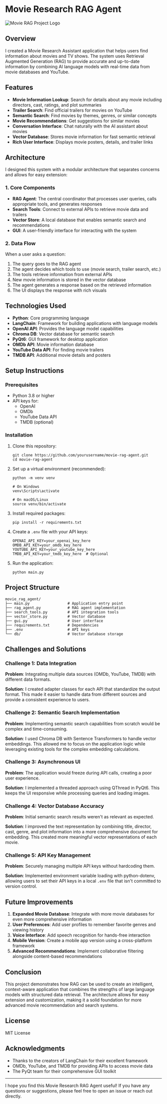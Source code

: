 # Movie Research RAG Agent

![Movie RAG Project Logo](https://placeholder.com/wp-content/uploads/2018/10/placeholder.png)

## Overview

I created a Movie Research Assistant application that helps users find information about movies and TV shows. The system uses Retrieval Augmented Generation (RAG) to provide accurate and up-to-date information by combining AI language models with real-time data from movie databases and YouTube.

## Features

- **Movie Information Lookup**: Search for details about any movie including directors, cast, ratings, and plot summaries
- **Trailer Search**: Find official trailers for movies on YouTube 
- **Semantic Search**: Find movies by themes, genres, or similar concepts
- **Movie Recommendations**: Get suggestions for similar movies
- **Conversation Interface**: Chat naturally with the AI assistant about movies
- **Vector Database**: Stores movie information for fast semantic retrieval
- **Rich User Interface**: Displays movie posters, details, and trailer links

## Architecture

I designed this system with a modular architecture that separates concerns and allows for easy extension:

### 1. Core Components

- **RAG Agent**: The central coordinator that processes user queries, calls appropriate tools, and generates responses
- **Search Tools**: Connect to external APIs to retrieve movie data and trailers
- **Vector Store**: A local database that enables semantic search and recommendations
- **GUI**: A user-friendly interface for interacting with the system

### 2. Data Flow

When a user asks a question:
1. The query goes to the RAG agent
2. The agent decides which tools to use (movie search, trailer search, etc.)
3. The tools retrieve information from external APIs
4. New movie information is stored in the vector database
5. The agent generates a response based on the retrieved information
6. The UI displays the response with rich visuals

## Technologies Used

- **Python**: Core programming language
- **LangChain**: Framework for building applications with language models
- **OpenAI API**: Provides the language model capabilities
- **Chroma DB**: Vector database for semantic search
- **PyQt6**: GUI framework for desktop application
- **OMDb API**: Movie information database
- **YouTube Data API**: For finding movie trailers
- **TMDB API**: Additional movie details and posters

## Setup Instructions

### Prerequisites

- Python 3.8 or higher
- API keys for:
  - OpenAI
  - OMDb
  - YouTube Data API
  - TMDB (optional)

### Installation

1. Clone this repository:
   ```
   git clone https://github.com/yourusername/movie-rag-agent.git
   cd movie-rag-agent
   ```

2. Set up a virtual environment (recommended):
   ```
   python -m venv venv
   
   # On Windows
   venv\Scripts\activate
   
   # On macOS/Linux
   source venv/bin/activate
   ```

3. Install required packages:
   ```
   pip install -r requirements.txt
   ```

4. Create a `.env` file with your API keys:
   ```
   OPENAI_API_KEY=your_openai_key_here
   OMDB_API_KEY=your_omdb_key_here
   YOUTUBE_API_KEY=your_youtube_key_here
   TMDB_API_KEY=your_tmdb_key_here  # Optional
   ```

5. Run the application:
   ```
   python main.py
   ```

## Project Structure

```
movie_rag_agent/
├── main.py                 # Application entry point
├── rag_agent.py            # RAG agent implementation
├── search_tools.py         # API integration tools
├── vector_store.py         # Vector database
├── gui.py                  # User interface
├── requirements.txt        # Dependencies
├── .env                    # API keys
└── db/                     # Vector database storage
```

## Challenges and Solutions

### Challenge 1: Data Integration
**Problem**: Integrating multiple data sources (OMDb, YouTube, TMDB) with different data formats.

**Solution**: I created adapter classes for each API that standardize the output format. This made it easier to handle data from different sources and provide a consistent experience to users.

### Challenge 2: Semantic Search Implementation
**Problem**: Implementing semantic search capabilities from scratch would be complex and time-consuming.

**Solution**: I used Chroma DB with Sentence Transformers to handle vector embeddings. This allowed me to focus on the application logic while leveraging existing tools for the complex embedding calculations.

### Challenge 3: Asynchronous UI
**Problem**: The application would freeze during API calls, creating a poor user experience.

**Solution**: I implemented a threaded approach using QThread in PyQt6. This keeps the UI responsive while processing queries and loading images.

### Challenge 4: Vector Database Accuracy
**Problem**: Initial semantic search results weren't as relevant as expected.

**Solution**: I improved the text representation by combining title, director, cast, genre, and plot information into a more comprehensive document for embedding. This created more meaningful vector representations of each movie.

### Challenge 5: API Key Management
**Problem**: Securely managing multiple API keys without hardcoding them.

**Solution**: Implemented environment variable loading with python-dotenv, allowing users to set their API keys in a local `.env` file that isn't committed to version control.

## Future Improvements

1. **Expanded Movie Database**: Integrate with more movie databases for even more comprehensive information
2. **User Preferences**: Add user profiles to remember favorite genres and viewing history
3. **Voice Interface**: Add speech recognition for hands-free interaction
4. **Mobile Version**: Create a mobile app version using a cross-platform framework
5. **Advanced Recommendations**: Implement collaborative filtering alongside content-based recommendations

## Conclusion

This project demonstrates how RAG can be used to create an intelligent, context-aware application that combines the strengths of large language models with structured data retrieval. The architecture allows for easy extension and customization, making it a solid foundation for more advanced movie recommendation and search systems.

## License

MIT License

## Acknowledgments

- Thanks to the creators of LangChain for their excellent framework
- OMDb, YouTube, and TMDB for providing APIs to access movie data
- The PyQt team for their comprehensive GUI toolkit

---

I hope you find this Movie Research RAG Agent useful! If you have any questions or suggestions, please feel free to open an issue or reach out directly.
